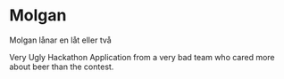 # Molgan
Molgan lånar en låt eller två

Very Ugly Hackathon Application from a very bad team who cared more about beer than the contest.
